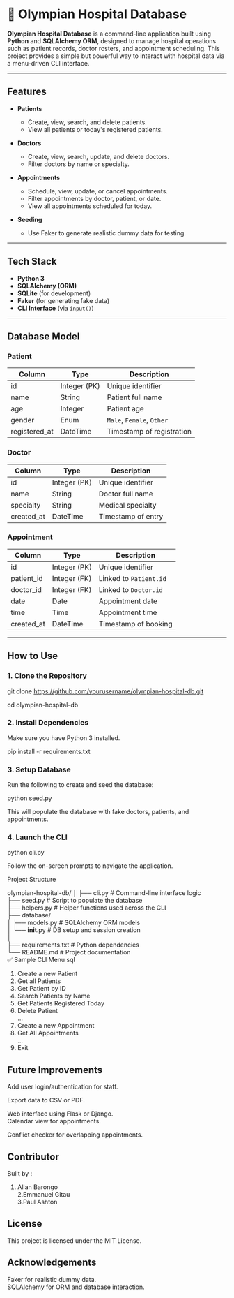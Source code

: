 # 🏥 Olympian Hospital Database

**Olympian Hospital Database** is a command-line application built using **Python** and **SQLAlchemy ORM**, designed to manage hospital operations such as patient records, doctor rosters, and appointment scheduling. This project provides a simple but powerful way to interact with hospital data via a menu-driven CLI interface.

---

## Features

- **Patients**
  - Create, view, search, and delete patients.
  - View all patients or today's registered patients.

- **Doctors**
  - Create, view, search, update, and delete doctors.
  - Filter doctors by name or specialty.

- **Appointments**
  - Schedule, view, update, or cancel appointments.
  - Filter appointments by doctor, patient, or date.
  - View all appointments scheduled for today.

- **Seeding**
  - Use Faker to generate realistic dummy data for testing.

---

##  Tech Stack

- **Python 3**
- **SQLAlchemy (ORM)**
- **SQLite** (for development)
- **Faker** (for generating fake data)
- **CLI Interface** (via `input()`)

---

##  Database Model

### Patient
| Column       | Type         | Description             |
|--------------|--------------|-------------------------|
| id           | Integer (PK) | Unique identifier       |
| name         | String       | Patient full name       |
| age          | Integer      | Patient age             |
| gender       | Enum         | `Male`, `Female`, `Other` |
| registered_at| DateTime     | Timestamp of registration |

###  Doctor
| Column       | Type         | Description             |
|--------------|--------------|-------------------------|
| id           | Integer (PK) | Unique identifier       |
| name         | String       | Doctor full name        |
| specialty    | String       | Medical specialty       |
| created_at   | DateTime     | Timestamp of entry      |

###  Appointment
| Column       | Type         | Description             |
|--------------|--------------|-------------------------|
| id           | Integer (PK) | Unique identifier       |
| patient_id   | Integer (FK) | Linked to `Patient.id`  |
| doctor_id    | Integer (FK) | Linked to `Doctor.id`   |
| date         | Date         | Appointment date        |
| time         | Time         | Appointment time        |
| created_at   | DateTime     | Timestamp of booking    |

---

##  How to Use

### 1. Clone the Repository


git clone https://github.com/yourusername/olympian-hospital-db.git  


cd olympian-hospital-db  

### 2.  Install Dependencies
Make sure you have Python 3 installed.

pip install -r requirements.txt  

### 3.  Setup Database  
Run the following to create and seed the database:  

python seed.py  

This will populate the database with fake doctors, patients, and appointments.  

### 4.  Launch the CLI 

python cli.py  

Follow the on-screen prompts to navigate the application.  

Project Structure   

olympian-hospital-db/
│
├── cli.py               # Command-line interface logic  
├── seed.py              # Script to populate the database  
├── helpers.py           # Helper functions used across the CLI  
├── database/            
│   ├── models.py        # SQLAlchemy ORM models  
│   └── __init__.py      # DB setup and session creation    
│  
├── requirements.txt     # Python dependencies  
└── README.md            # Project documentation  
✅ Sample CLI Menu
sql

1. Create a new Patient  
2. Get all Patients  
3. Get Patient by ID  
4. Search Patients by Name  
5. Get Patients Registered Today  
6. Delete Patient  
...
13. Create a new Appointment  
14. Get All Appointments  
...
23. Exit  
## Future Improvements  
Add user login/authentication for staff.  

Export data to CSV or PDF.  

Web interface using Flask or Django.  
Calendar view for appointments.  

Conflict checker for overlapping appointments.  

## Contributor
Built by :
1. Allan Barongo  
2.Emmanuel Gitau  
3.Paul Ashton   
## License  
This project is licensed under the MIT License.  

## Acknowledgements  
Faker for realistic dummy data.  
SQLAlchemy for ORM and database interaction.  
